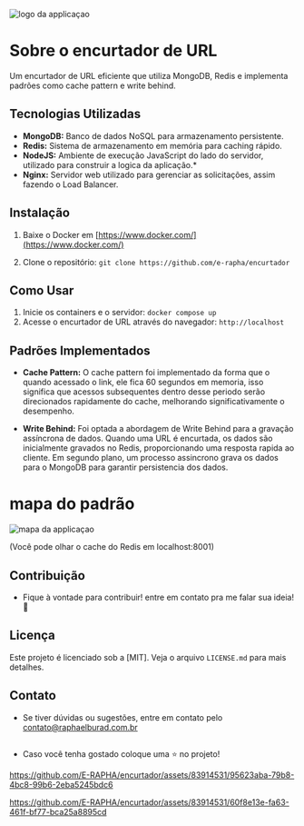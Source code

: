 ![logo da applicaçao](https://i.imgur.com/awfflBS.png)
# Sobre o encurtador de URL

Um encurtador de URL eficiente que utiliza MongoDB, Redis e implementa padrões como cache pattern e write behind.

## Tecnologias Utilizadas
- **MongoDB:** Banco de dados NoSQL para armazenamento persistente.
- **Redis:** Sistema de armazenamento em memória para caching rápido.
- **NodeJS:** Ambiente de execução JavaScript do lado do servidor, utilizado para construir a logica da aplicação.* 
- **Nginx:** Servidor web utilizado para gerenciar as solicitações, assim fazendo o Load Balancer.

## Instalação

1.   Baixe o Docker em [https://www.docker.com/](https://www.docker.com/)





2. Clone o repositório: `git clone https://github.com/e-rapha/encurtador`






## Como Usar

1. Inicie os containers e o servidor: `docker compose up`
2. Acesse o encurtador de URL através do navegador: `http://localhost`

## Padrões Implementados
- **Cache Pattern:** O cache pattern foi implementado da forma que o quando acessado o link, ele fica 60 segundos em memoria, isso significa que acessos subsequentes dentro desse periodo serão direcionados rapidamente do cache, melhorando significativamente o desempenho.


- **Write Behind:** Foi optada a abordagem de Write Behind para a gravação assíncrona de dados. Quando uma URL é encurtada, os dados são inicialmente gravados no Redis, proporcionando uma resposta rapida ao cliente. Em segundo plano, um processo assincrono grava os dados para o MongoDB para garantir persistencia dos dados.

# mapa do padrão
![mapa da applicaçao](https://i.imgur.com/jNvwwxI.png)

(Você pode olhar o cache do Redis em localhost:8001)


## Contribuição
- Fique à vontade para contribuir! entre em contato pra me falar sua ideia!👀

## Licença
Este projeto é licenciado sob a [MIT]. Veja o arquivo `LICENSE.md` para mais detalhes.

## Contato

- Se tiver dúvidas ou sugestões, entre em contato pelo contato@raphaelburad.com.br


##

- Caso você tenha gostado coloque uma ⭐  no projeto!




https://github.com/E-RAPHA/encurtador/assets/83914531/95623aba-79b8-4bc8-99b6-2eba5245bdc6



https://github.com/E-RAPHA/encurtador/assets/83914531/60f8e13e-fa63-461f-bf77-bca25a8895cd












